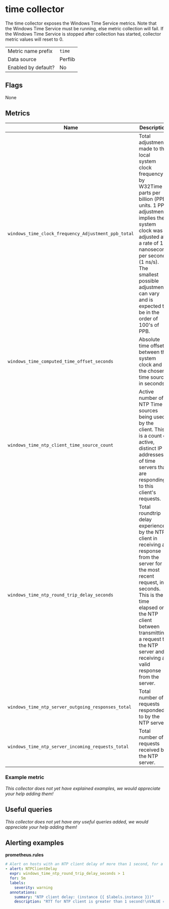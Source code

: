 # time collector

The time collector exposes the Windows Time Service metrics. Note that the Windows Time Service must be running, else metric collection will fail.
If the Windows Time Service is stopped after collection has started, collector metric values will reset to 0.

|||
-|-
Metric name prefix  | `time`
Data source         | Perflib
Enabled by default? | No

## Flags

None

## Metrics

Name | Description | Type | Labels
-----|-------------|------|-------
`windows_time_clock_frequency_Adjustment_ppb_total` | Total adjustment made to the local system clock frequency by W32Time in parts per billion (PPB) units. 1 PPB adjustment implies the system clock was adjusted at a rate of 1 nanosecond per second (1 ns/s). The smallest possible adjustment can vary and is expected to be in the order of 100's of PPB. | counter | None
`windows_time_computed_time_offset_seconds` | Absolute time offset between the system clock and the chosen time source, in seconds. | counter | None
`windows_time_ntp_client_time_source_count` | Active number of NTP Time sources being used by the client. This is a count of active, distinct IP addresses of time servers that are responding to this client's requests. | gauge | None
`windows_time_ntp_round_trip_delay_seconds` | Total roundtrip delay experienced by the NTP client in receiving a response from the server for the most recent request, in seconds. This is the time elapsed on the NTP client between transmitting a request to the NTP server and receiving a valid response from the server. | gauge | None
`windows_time_ntp_server_outgoing_responses_total` | Total number of requests responded to by the NTP server. | counter | None
`windows_time_ntp_server_incoming_requests_total` | Total number of requests received by the NTP server. | counter | None

### Example metric
_This collector does not yet have explained examples, we would appreciate your help adding them!_

## Useful queries
_This collector does not yet have any useful queries added, we would appreciate your help adding them!_

## Alerting examples
**prometheus.rules**
```yaml
# Alert on hosts with an NTP client delay of more than 1 second, for a 5 minute period or longer.
- alert: NTPClientDelay
  expr: windows_time_ntp_round_trip_delay_seconds > 1
  for: 5m
  labels:
    severity: warning
  annotations:
    summary: "NTP client delay: (instance {{ $labels.instance }})"
    description: "RTT for NTP client is greater than 1 second!\nVALUE = {{ $value }}sec\n  LABELS: {{ $labels }}"
```
